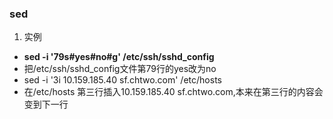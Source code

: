 ### sed

1. 实例
 - **sed  -i  '79s#yes#no#g'    /etc/ssh/sshd_config**
 - 把/etc/ssh/sshd_config文件第79行的yes改为no
 -  sed -i '3i 10.159.185.40 sf.chtwo.com' /etc/hosts
 -  在/etc/hosts 第三行插入10.159.185.40 sf.chtwo.com,本来在第三行的内容会变到下一行
